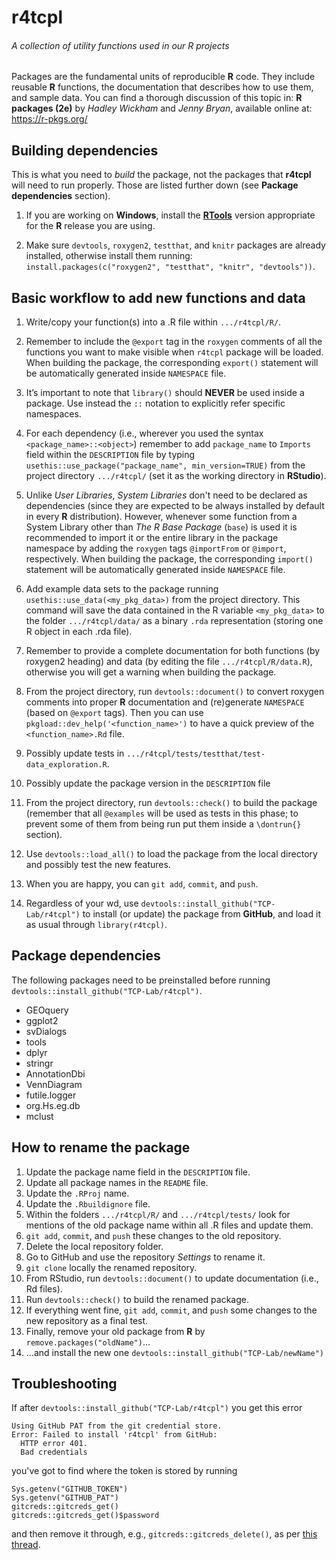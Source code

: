 # r4tcpl

###### A collection of utility functions used in our R projects
Packages are the fundamental units of reproducible __R__ code. They include
reusable __R__ functions, the documentation that describes how to use them, and
sample data. You can find a thorough discussion of this topic in:
**R packages (2e)** by *Hadley Wickham* and *Jenny Bryan*, available online at:
https://r-pkgs.org/


## Building dependencies
This is what you need to _build_ the package, not the packages that __r4tcpl__
will need to run properly. Those are listed further down (see __Package
dependencies__ section).

1. If you are working on __Windows__, install the
[__RTools__](https://cran.r-project.org/bin/windows/Rtools/) version appropriate
for the __R__ release you are using.

1. Make sure `devtools`, `roxygen2`, `testthat`, and `knitr` packages are
already installed, otherwise install them running:
`install.packages(c("roxygen2", "testthat", "knitr", "devtools"))`.


## Basic workflow to add new functions and data
1. Write/copy your function(s) into a .R file within `.../r4tcpl/R/`.

1. Remember to include the `@export` tag in the `roxygen` comments of all the
functions you want to make visible when `r4tcpl` package will be loaded. When
building the package, the corresponding `export()` statement will be
automatically generated inside `NAMESPACE` file.

1. It’s important to note that `library()` should **NEVER** be used inside a
package. Use instead the `::` notation to explicitly refer specific namespaces.

1. For each dependency (i.e., wherever you used the syntax
`<package_name>::<object>`) remember to add `package_name` to `Imports` field
within the `DESCRIPTION` file by typing
`usethis::use_package("package_name", min_version=TRUE)` from the project
directory `.../r4tcpl/` (set it as the working directory in __RStudio__).

1. Unlike *User Libraries*, *System Libraries* don't need to be declared as
dependencies (since they are expected to be always installed by default in every
__R__ distribution). However, whenever some function from a System Library other
than *The R Base Package* (`base`) is used it is recommended to import it or the
entire library in the package namespace by adding the `roxygen` tags
`@importFrom` or `@import`, respectively. When building the package, the
corresponding `import()` statement will be automatically generated inside
`NAMESPACE` file.

1. Add example data sets to the package running `usethis::use_data(<my_pkg_data>)`
from the project directory. This command will save the data contained in the R
variable `<my_pkg_data>` to the folder `.../r4tcpl/data/` as a binary `.rda`
representation (storing one R object in each .rda file).

1. Remember to provide a complete documentation for both functions (by roxygen2
heading) and data (by editing the file `.../r4tcpl/R/data.R`), otherwise you
will get a warning when building the package.

1. From the project directory, run `devtools::document()` to convert roxygen
comments into proper __R__ documentation and (re)generate `NAMESPACE` (based on
`@export` tags). Then you can use `pkgload::dev_help('<function_name>')` to have
a quick preview of the `<function_name>.Rd` file.

1. Possibly update tests in `.../r4tcpl/tests/testthat/test-data_exploration.R`.

1. Possibly update the package version in the `DESCRIPTION` file

1. From the project directory, run `devtools::check()` to build the package
(remember that all `@examples` will be used as tests in this phase; to prevent
some of them from being run put them inside a `\dontrun{}` section).

1. Use `devtools::load_all()` to load the package from the local directory and
possibly test the new features.

1. When you are happy, you can `git add`, `commit`, and `push`.

1. Regardless of your wd, use `devtools::install_github("TCP-Lab/r4tcpl")` to
install (or update) the package from __GitHub__, and load it as usual through
`library(r4tcpl)`.


## Package dependencies
The following packages need to be preinstalled before running
`devtools::install_github("TCP-Lab/r4tcpl")`.
- GEOquery
- ggplot2
- svDialogs
- tools
- dplyr
- stringr
- AnnotationDbi
- VennDiagram
- futile.logger
- org.Hs.eg.db
- mclust


## How to rename the package
1. Update the package name field in the `DESCRIPTION` file.
1. Update all package names in the `README` file.
1. Update the `.RProj` name.
1. Update the `.Rbuildignore` file.
1. Within the folders `.../r4tcpl/R/` and `.../r4tcpl/tests/` look for mentions
of the old package name within all .R files and update them.
1. `git add`, `commit`, and `push` these changes to the old repository.
1. Delete the local repository folder.
1. Go to GitHub and use the repository _Settings_ to rename it.
1. `git clone` locally the renamed repository.
1. From RStudio, run `devtools::document()` to update documentation (i.e., Rd
files).
1. Run `devtools::check()` to build the renamed package.
1. If everything went fine, `git add`, `commit`, and `push` some changes to the
new repository as a final test.
1. Finally, remove your old package from __R__ by `remove.packages("oldName")`...
1. ...and install the new one `devtools::install_github("TCP-Lab/newName")`

## Troubleshooting
If after `devtools::install_github("TCP-Lab/r4tcpl")` you get this error
```
Using GitHub PAT from the git credential store.
Error: Failed to install 'r4tcpl' from GitHub:
  HTTP error 401.
  Bad credentials
```
you've got to find where the token is stored by running
```
Sys.getenv("GITHUB_TOKEN")
Sys.getenv("GITHUB_PAT")
gitcreds::gitcreds_get()
gitcreds::gitcreds_get()$password
```
and then remove it through, e.g., `gitcreds::gitcreds_delete()`, as per
[this thread](https://github.com/r-lib/remotes/issues/797).


